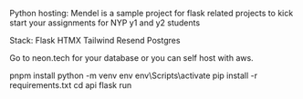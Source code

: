 Python hosting:
Mendel is a sample project for flask related projects to kick start your assignments for NYP y1 and y2 students

Stack:
Flask
HTMX
Tailwind
Resend
Postgres

Go to neon.tech for your database or you can self host with aws.

pnpm install
python -m venv env
env\Scripts\activate
 pip install -r requirements.txt
 cd api
 flask run



